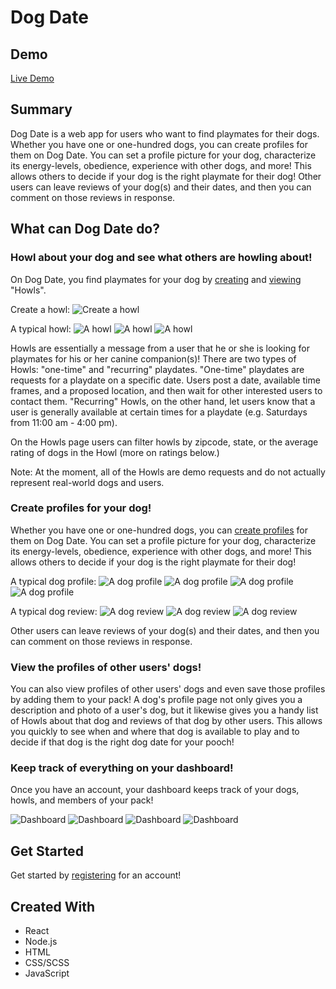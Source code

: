 # Dog Date

## Demo
[Live Demo](https://dog-date-app.herokuapp.com/)

## Summary
Dog Date is a web app for users who want to find playmates for their dogs. Whether you have one or one-hundred dogs, you can create profiles for them on Dog Date. You can set a profile picture for your dog, characterize its energy-levels, obedience, experience with other dogs, and more! This allows others to decide if your dog is the right playmate for their dog! Other users can leave reviews of your dog(s) and their dates, and then you can comment on those reviews in response.

## What can Dog Date do?

### Howl about your dog and see what others are howling about!
On Dog Date, you find playmates for your dog by [creating](https://dog-date-app.herokuapp.com/create-howl) and [viewing](https://dog-date-app.herokuapp.com/howls) "Howls". 

Create a howl:
![Create a howl](public/images/dog-date-screenshots/create_howl_1.png)

A typical howl:
![A howl](public/images/dog-date-screenshots/howl_view_1.png)
![A howl](public/images/dog-date-screenshots/howl_view_2.png)
![A howl](public/images/dog-date-screenshots/howl_view_3.png)

Howls are essentially a message from a user that he or she is looking for playmates for his or her canine companion(s)! There are two types of Howls: "one-time" and "recurring" playdates. "One-time" playdates are requests for a playdate on a specific date. Users post a date, available time frames, and a proposed location, and then wait for other interested users to contact them. "Recurring" Howls, on the other hand, let users know that a user is generally available at certain times for a playdate (e.g. Saturdays from 11:00 am - 4:00 pm).

On the Howls page users can filter howls by zipcode, state, or the average rating of dogs in the Howl (more on ratings below.)

Note: At the moment, all of the Howls are demo requests and do not actually represent real-world dogs and users.

### Create profiles for your dog!
Whether you have one or one-hundred dogs, you can [create profiles](https://dog-date-app.herokuapp.com/create-dog-profile) for them on Dog Date. You can set a profile picture for your dog, characterize its energy-levels, obedience, experience with other dogs, and more! This allows others to decide if your dog is the right playmate for their dog!

A typical dog profile:
![A dog profile](public/images/dog-date-screenshots/dog_profile_1.png)
![A dog profile](public/images/dog-date-screenshots/dog_profile_2.png)
![A dog profile](public/images/dog-date-screenshots/dog_profile_3.png)
![A dog profile](public/images/dog-date-screenshots/dog_profile_4.png)

A typical dog review:
![A dog review](public/images/dog-date-screenshots/review_1.png)
![A dog review](public/images/dog-date-screenshots/review_2.png)
![A dog review](public/images/dog-date-screenshots/review_3.png)

Other users can leave reviews of your dog(s) and their dates, and then you can comment on those reviews in response.

### View the profiles of other users' dogs!
You can also view profiles of other users' dogs and even save those profiles by adding them to your pack! A dog's profile page not only gives you a description and photo of a user's dog, but it likewise gives you a handy list of Howls about that dog and reviews of that dog by other users. This allows you quickly to see when and where that dog is available to play and to decide if that dog is the right dog date for your pooch!

### Keep track of everything on your dashboard!
Once you have an account, your dashboard keeps track of your dogs, howls, and members of your pack!

![Dashboard](public/images/dog-date-screenshots/dashboard_1.png)
![Dashboard](public/images/dog-date-screenshots/dashboard_2.png)
![Dashboard](public/images/dog-date-screenshots/dashboard_3.png)
![Dashboard](public/images/dog-date-screenshots/dashboard_4.png)

## Get Started
Get started by [registering](https://dog-date-app.herokuapp.com/register) for an account!

## Created With
* React
* Node.js
* HTML
* CSS/SCSS
* JavaScript

